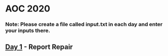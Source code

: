 # AOC 2020

### Note: Please create a file called input.txt in each day and enter your inputs there.

## [Day 1](./day1) - Report Repair